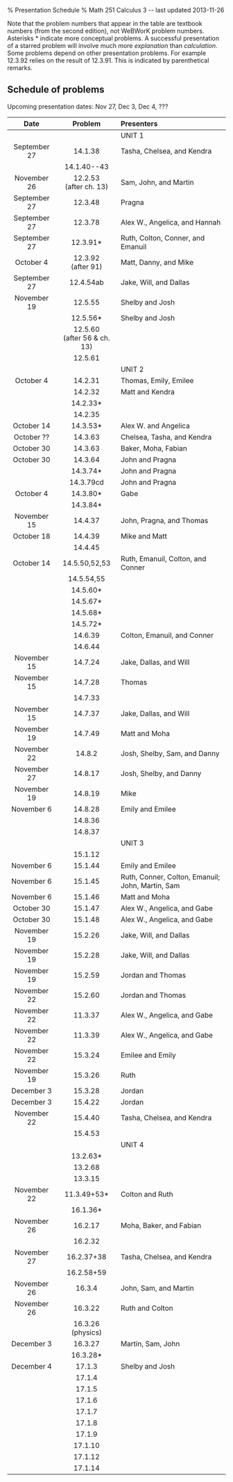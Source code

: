 % Presentation Schedule
% Math 251 Calculus 3 -- last updated 2013-11-26

Note that the problem numbers that appear in the table are textbook numbers
(from the second edition), not WeBWorK problem numbers. Asterisks * indicate
more conceptual problems. A successful presentation of a starred problem will
involve much more *explanation* than *calculation*. Some problems depend on
other presentation problems. For example 12.3.92 relies on the result of
12.3.91. This is indicated by parenthetical remarks.

## Schedule of problems 

Upcoming presentation dates: Nov 27, Dec 3, Dec 4, ???

|      Date       | Problem                              |                Presenters               |
|:---------------:|:------------------------------------:|:----------------------------------------|
|                 |                                      | UNIT 1                                  |
| September 27    | 14.1.38                              | Tasha, Chelsea, and Kendra              |
|                 | 14.1.40--43                          |                                         |
| November 26     | 12.2.53 <br /> (after ch. 13)        | Sam, John, and Martin                   |
| September 27    | 12.3.48                              | Pragna                                  |
| September 27    | 12.3.78 <!-- omit next year -->      | Alex W., Angelica, and Hannah           |
| September 27    | 12.3.91*                             | Ruth, Colton, Conner, and Emanuil       |
| October 4       | 12.3.92 <br /> (after 91)            | Matt, Danny, and Mike                   |
| September 27    | 12.4.54ab                            | Jake, Will, and Dallas                  |
| November 19     | 12.5.55                              | Shelby and Josh                         |
|                 | 12.5.56*                             | Shelby and Josh                         |
|                 | 12.5.60 <br /> (after 56 & ch. 13)   |                                         |
|                 | 12.5.61                              |                                         |
|                 |                                      | UNIT 2                                  |
| October 4       | 14.2.31                              | Thomas, Emily, Emilee                   |
|                 | 14.2.32                              | Matt and Kendra                         |
|                 | 14.2.33*                             |                                         |
|                 | 14.2.35                              |                                         |
| October 14      | 14.3.53*                             | Alex W. and Angelica                    |
| October ??      | 14.3.63                              | Chelsea, Tasha, and Kendra              |
| October 30      | 14.3.63                              | Baker, Moha, Fabian                     |
| October 30      | 14.3.64                              | John and Pragna                         |
|                 | 14.3.74*                             | John and Pragna                         |
|                 | 14.3.79cd                            | John and Pragna                         |
| October 4       | 14.3.80*                             | Gabe                                    |
|                 | 14.3.84*                             |                                         |
| November 15     | 14.4.37                              | John, Pragna, and Thomas                |
| October 18      | 14.4.39                              | Mike and Matt                           |
|                 | 14.4.45                              |                                         |
| October 14      | 14.5.50,52,53                        | Ruth, Emanuil, Colton, and Conner       |
|                 | 14.5.54,55                           |                                         |
|                 | 14.5.60*                             |                                         |
|                 | 14.5.67*                             |                                         |
|                 | 14.5.68*                             |                                         |
|                 | 14.5.72*                             |                                         |
|                 | 14.6.39                              | Colton, Emanuil, and Conner             |
|                 | 14.6.44                              |                                         |
| November 15     | 14.7.24                              | Jake, Dallas, and Will                  |
| November 15     | 14.7.28                              | Thomas                                  |
|                 | 14.7.33                              |                                         |
| November 15     | 14.7.37                              | Jake, Dallas, and Will                  |
| November 19     | 14.7.49                              | Matt and Moha                           |
| November 22     | 14.8.2                               | Josh, Shelby, Sam, and Danny            |
| November 27     | 14.8.17                              | Josh, Shelby, and Danny                 |
| November 19     | 14.8.19                              | Mike                                    |
| November 6      | 14.8.28                              | Emily and Emilee                        |
|                 | 14.8.36                              |                                         |
|                 | 14.8.37                              |                                         |
|                 |                                      | UNIT 3                                  |
|                 | 15.1.12                              |                                         |
| November 6      | 15.1.44                              | Emily and Emilee                        |
| November 6      | 15.1.45                              | Ruth, Conner, Colton, Emanuil; John, Martin, Sam |
| November 6      | 15.1.46                              | Matt and Moha                           |
| October 30      | 15.1.47                              | Alex W., Angelica, and Gabe             |
| October 30      | 15.1.48                              | Alex W., Angelica, and Gabe             |
| November 19     | 15.2.26                              | Jake, Will, and Dallas                  |
| November 19     | 15.2.28                              | Jake, Will, and Dallas                  |
| November 19     | 15.2.59                              | Jordan and Thomas                       |
| November 22     | 15.2.60                              | Jordan and Thomas                       |
| November 22     | 11.3.37                              | Alex W., Angelica, and Gabe             |
| November 22     | 11.3.39                              | Alex W., Angelica, and Gabe             |
| November 22     | 15.3.24                              | Emilee and Emily                        |
| November 19     | 15.3.26                              | Ruth                                    |
| December 3      | 15.3.28                              | Jordan                                  |
| December 3      | 15.4.22                              | Jordan                                  |
| November 22     | 15.4.40                              | Tasha, Chelsea, and Kendra              |
|                 | 15.4.53                              |                                         |
|                 |                                      | UNIT 4                                  |
|                 | 13.2.63*                             |                                         |
|                 | 13.2.68                              |                                         |
|                 | 13.3.15                              |                                         |
| November 22     | 11.3.49+53*                          | Colton and Ruth                         |
|                 | 16.1.36*                             |                                         |
| November 26     | 16.2.17                              | Moha, Baker, and Fabian                 |
|                 | 16.2.32                              |                                         |
| November 27     | 16.2.37+38                           | Tasha, Chelsea, and Kendra              |
|                 | 16.2.58+59                           |                                         |
| November 26     | 16.3.4                               | John, Sam, and Martin                   |
| November 26     | 16.3.22                              | Ruth and Colton                         |
|                 | 16.3.26 (physics)                    |                                         |
| December 3      | 16.3.27                              | Martin, Sam, John                       |
|                 | 16.3.28*                             |                                         |
| December 4      | 17.1.3                               | Shelby and Josh                         |
|                 | 17.1.4                               |                                         |
|                 | 17.1.5                               |                                         |
|                 | 17.1.6                               |                                         |
|                 | 17.1.7                               |                                         |
|                 | 17.1.8                               |                                         |
|                 | 17.1.9                               |                                         |
|                 | 17.1.10                              |                                         |
|                 | 17.1.12                              |                                         |
|                 | 17.1.14                              |                                         |

<!-- |                 | 11.1.87                              |                                         | -->
<!-- |                 | 11.2.25                              |                                         | -->
<!-- |                 | 11.2.31                              |                                         | -->
<!-- |                 | 11.2.32                              |                                         | -->
<!-- |                 | 13.3.29                              |                                         | -->
<!-- |                 | 13.3.32                              |                                         | -->
<!-- |                 | 13.4.22                              |                                         | -->
<!-- |                 | 13.4.23                              |                                         | -->
<!-- |                 | 13.4.24                              |                                         | -->
<!-- |                 | 13.4.28*                             |                                         | -->
<!-- |                 | 13.4.34                              |                                         | -->
<!-- |                 | 13.4.42                              |                                         | -->
<!-- |                 | 13.4.70*                             |                                         | -->
<!-- |                 | 13.4.71* (after 70)                  |                                         | -->
<!-- |                 | 13.5.24                              |                                         | -->
<!-- |                 | 13.5.52                              |                                         | -->
<!-- |                 | 13.5.53                              |                                         | -->

























